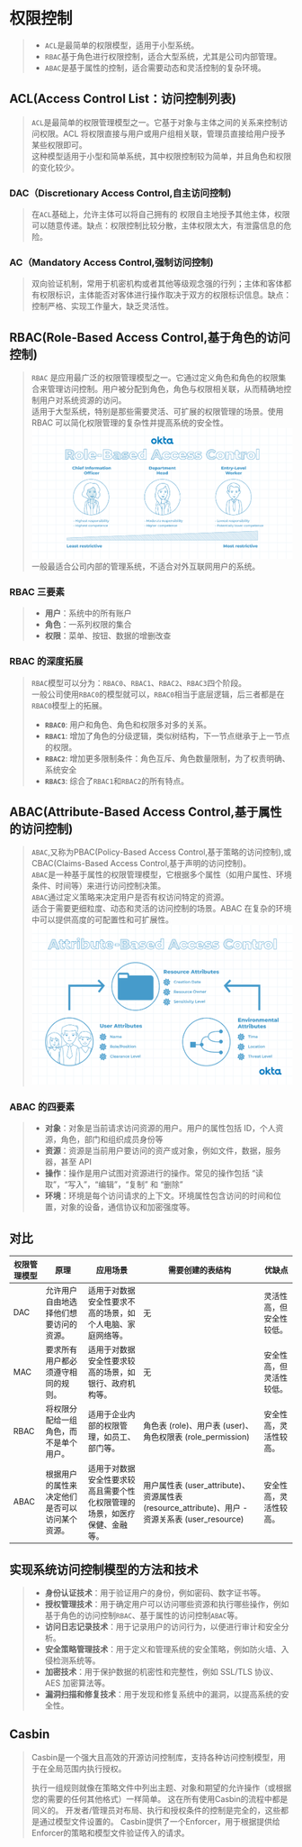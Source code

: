 # 权限控制

> - `ACL`是最简单的权限模型，适用于小型系统。
> - `RBAC`基于角色进行权限控制，适合大型系统，尤其是公司内部管理。
> - `ABAC`是基于属性的控制，适合需要动态和灵活控制的复杂环境。

## ACL(Access Control List：访问控制列表)

> `ACL`是最简单的权限管理模型之一。它基于对象与主体之间的关系来控制访问权限。ACL
> 将权限直接与用户或用户组相关联，管理员直接给用户授予某些权限即可。  
> 这种模型适用于小型和简单系统，其中权限控制较为简单，并且角色和权限的变化较少。

### DAC（Discretionary Access Control,自主访问控制)

> 在`ACL`基础上，允许主体可以将自己拥有的 权限自主地授予其他主体，权限可以随意传递。缺点：权限控制比较分散，主体权限太大，有泄露信息的危险。

### AC（Mandatory Access Control,强制访问控制)

> 双向验证机制，常用于机密机构或者其他等级观念强的行列；主体和客体都有权限标识，主体能否对客体进行操作取决于双方的权限标识信息。缺点：控制严格、实现工作量大，缺乏灵活性。

## RBAC(Role-Based Access Control,基于角色的访问控制)

> `RBAC`
> 是应用最广泛的权限管理模型之一。它通过定义角色和角色的权限集合来管理访问控制。用户被分配到角色，角色与权限相关联，从而精确地控制用户对系统资源的访问。  
> 适用于大型系统，特别是那些需要灵活、可扩展的权限管理的场景。使用 RBAC 可以简化权限管理的复杂性并提高系统的安全性。
> ![img.png](img.png)  
> 一般最适合公司内部的管理系统，不适合对外互联网用户的系统。

### RBAC 三要素

> - **用户**：系统中的所有账户
> - **角色**：一系列权限的集合
> - **权限**：菜单、按钮、数据的增删改查

### RBAC 的深度拓展

> `RBAC`模型可以分为：`RBAC0`、`RBAC1`、`RBAC2`、`RBAC3`四个阶段。  
> 一般公司使用`RBAC0`的模型就可以，`RBAC0`相当于底层逻辑，后三者都是在`RBAC0`模型上的拓展。
> - **`RBAC0`**: 用户和角色、角色和权限多对多的关系。
> - **`RBAC1`**: 增加了角色的分级逻辑，类似树结构，下一节点继承于上一节点的权限。
> - **`RBAC2`**: 增加更多限制条件：角色互斥、角色数量限制，为了权责明确、系统安全
> - **`RBAC3`**: 综合了`RBAC1`和`RBAC2`的所有特点。

## ABAC(Attribute-Based Access Control,基于属性的访问控制)

> `ABAC`,又称为PBAC(Policy-Based Access Control,基于策略的访问控制),或CBAC(Claims-Based Access
> Control,基于声明的访问控制)。  
> `ABAC`是一种基于属性的权限管理模型，它根据多个属性（如用户属性、环境条件、时间等）来进行访问控制决策。  
> `ABAC`通过定义策略来决定用户是否有权访问特定的资源。  
> 适合于需要更细粒度、动态和灵活的访问控制的场景。ABAC 在复杂的环境中可以提供高度的可配置性和可扩展性。
> ![img_1.png](img_1.png)

### ABAC 的四要素

> - **对象**：对象是当前请求访问资源的用户。用户的属性包括 ID，个人资源，角色，部门和组织成员身份等
> - **资源**：资源是当前用户要访问的资产或对象，例如文件，数据，服务器，甚至 API
> - **操作**：操作是用户试图对资源进行的操作。常见的操作包括 “读取”，“写入”，“编辑”，“复制” 和 “删除”
> - **环境**：环境是每个访问请求的上下文。环境属性包含访问的时间和位置，对象的设备，通信协议和加密强度等。

## 对比
| 权限管理模型 | 原理                      | 应用场景                                  | 需要创建的表结构                                                                     | 优缺点          |
|--------|-------------------------|---------------------------------------|------------------------------------------------------------------------------|--------------|
| DAC    | 允许用户自由地选择他们想要访问的资源。     | 适用于对数据安全性要求不高的场景，如个人电脑、家庭网络等。         | 无                                                                            | 灵活性高，但安全性较低。 |
| MAC    | 要求所有用户都必须遵守相同的规则。       | 适用于对数据安全性要求较高的场景，如银行、政府机构等。           | 无                                                                            | 安全性高，但灵活性较低。 |
| RBAC   | 将权限分配给一组角色，而不是单个用户。     | 适用于企业内部的权限管理，如员工、部门等。                 | 角色表 (role)、用户表 (user)、角色权限表 (role_permission)                                | 安全性高，灵活性较高。  |
| ABAC   | 根据用户的属性来决定他们是否可以访问某个资源。 | 适用于对数据安全性要求较高且需要个性化权限管理的场景，如医疗保健、金融等。 | 用户属性表 (user_attribute)、资源属性表 (resource_attribute)、用户 - 资源关系表 (user_resource) | 安全性高，灵活性较高。  |

## 实现系统访问控制模型的方法和技术
> - **身份认证技术**：用于验证用户的身份，例如密码、数字证书等。
> - **授权管理技术**：用于确定用户可以访问哪些资源和执行哪些操作，例如基于角色的访问控制`RBAC`、基于属性的访问控制`ABAC`等。
> - **访问日志记录技术**：用于记录用户的访问行为，以便进行审计和安全分析。
> - **安全策略管理技术**：用于定义和管理系统的安全策略，例如防火墙、入侵检测系统等。
> - **加密技术**：用于保护数据的机密性和完整性，例如 SSL/TLS 协议、AES 加密算法等。
> - **漏洞扫描和修复技术**：用于发现和修复系统中的漏洞，以提高系统的安全性。

## Casbin
> Casbin是一个强大且高效的开源访问控制库，支持各种访问控制模型，用于在全局范围内执行授权。
> 
> 执行一组规则就像在策略文件中列出主题、对象和期望的允许操作（或根据您的需要的任何其他格式）一样简单。 这在所有使用Casbin的流程中都是同义的。 开发者/管理员对布局、执行和授权条件的控制是完全的，这些都是通过模型文件设置的。 Casbin提供了一个Enforcer，用于根据提供给Enforcer的策略和模型文件验证传入的请求。

